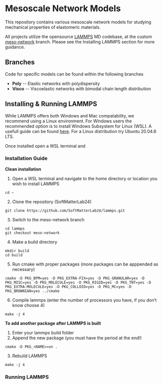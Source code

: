# Mesoscale Network Models

This repository contains various mesoscale network models for studying mechanical properties of elastomeric materials.

All projects utilize the opensource [LAMMPS](https://www.lammps.org/#gsc.tab=0) MD codebase, at the custom [meso-network](https://github.com/SoftMatterLab24/lammps/tree/meso-network) branch. Please see the Installing LAMMPS section for more guidance.

## Branches
Code for specific models can be found within the following branches

- **Poly** -- Elastic networks with polydispersity
- **Visco** -- Viscoelastic networks with bimodal chain length distribution

## Installing & Running LAMMPS
While LAMMPS offers both Windows and Mac compatability, we recommend using a Linux environment. For Windows users the recommended option is to install Windows Subsystem for Linux (WSL). A usefull guide can be found [here](https://docs.lammps.org/Howto_wsl.html). For a Linux distribution try Ubuntu 20.04.6 LTS.

Once installed open a WSL terminal and 
### Installation Guide
**Clean installation**
1. Open a WSL terminal and navigate to the home directory or location you wish to install LAMMPS
```
cd ~
```
2. Clone the repository (SoftMatterLab24)
```
git clone https://github.com/SoftMatterLab24/lammps.git
```
3. Switch to the meso-network branch
```
cd lammps
git checkout meso-network
```
4. Make a build directory
```
mkdir build
cd build
```
5. Run cmake with proper packages (more packages can be apppended as necessary)
```
cmake -D PKG_BPM=yes -D PKG_EXTRA-FIX=yes -D PKG_GRANULAR=yes -D PKG_MISC=yes -D PKG_MOLECULE=yes -D PKG_RIGID=yes -D PKG_TNT=yes -D PKG_EXTRA-MOLECULE=yes -D PKG_COLLOID=yes -D PKG_MC=yes -D PKG_BROWNIAN=yes ../cmake
```
6. Compile lammps (enter the number of processors you have, if you don’t know choose 4)
```
make -j 4
```

**To add another package after LAMMPS is built**
1. Enter your lammps build folder
2. Append the new package (you must have the period at the end!)
```
cmake -D PKG_<NAME>=on .
```
3. Rebuild LAMMPS
```
make -j 4
```

### Running LAMMPS
